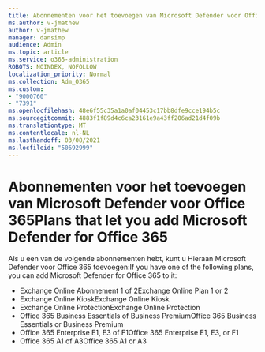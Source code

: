 ```yaml
---
title: Abonnementen voor het toevoegen van Microsoft Defender voor Office 365
ms.author: v-jmathew
author: v-jmathew
manager: dansimp
audience: Admin
ms.topic: article
ms.service: o365-administration
ROBOTS: NOINDEX, NOFOLLOW
localization_priority: Normal
ms.collection: Adm_O365
ms.custom:
- "9000760"
- "7391"
ms.openlocfilehash: 48e6f55c35a1a0af04453c17bb8dfe9cce194b5c
ms.sourcegitcommit: 4883f1f89d4c6ca23161e9a43ff206ad21d4f09b
ms.translationtype: MT
ms.contentlocale: nl-NL
ms.lasthandoff: 03/08/2021
ms.locfileid: "50692999"
---
```

# <a name="plans-that-let-you-add-microsoft-defender-for-office-365"></a><span data-ttu-id="b79e0-102">Abonnementen voor het toevoegen van Microsoft Defender voor Office 365</span><span class="sxs-lookup"><span data-stu-id="b79e0-102">Plans that let you add Microsoft Defender for Office 365</span></span>

<span data-ttu-id="b79e0-103">Als u een van de volgende abonnementen hebt, kunt u Hieraan Microsoft Defender voor Office 365 toevoegen:</span><span class="sxs-lookup"><span data-stu-id="b79e0-103">If you have one of the following plans, you can add Microsoft Defender for Office 365 to it:</span></span>

- <span data-ttu-id="b79e0-104">Exchange Online Abonnement 1 of 2</span><span class="sxs-lookup"><span data-stu-id="b79e0-104">Exchange Online Plan 1 or 2</span></span>
- <span data-ttu-id="b79e0-105">Exchange Online Kiosk</span><span class="sxs-lookup"><span data-stu-id="b79e0-105">Exchange Online Kiosk</span></span>
- <span data-ttu-id="b79e0-106">Exchange Online Protection</span><span class="sxs-lookup"><span data-stu-id="b79e0-106">Exchange Online Protection</span></span>
- <span data-ttu-id="b79e0-107">Office 365 Business Essentials of Business Premium</span><span class="sxs-lookup"><span data-stu-id="b79e0-107">Office 365 Business Essentials or Business Premium</span></span>
- <span data-ttu-id="b79e0-108">Office 365 Enterprise E1, E3 of F1</span><span class="sxs-lookup"><span data-stu-id="b79e0-108">Office 365 Enterprise E1, E3, or F1</span></span>
- <span data-ttu-id="b79e0-109">Office 365 A1 of A3</span><span class="sxs-lookup"><span data-stu-id="b79e0-109">Office 365 A1 or A3</span></span>
